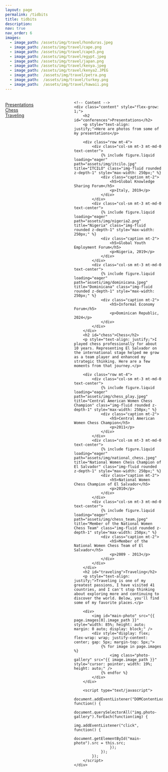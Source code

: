 ```yaml
---
layout: page
permalink: /tidbits
title: tidbits
description:
nav: true
nav_order: 6
images:
  - image_path: /assets/img/travel/honduras.jpeg
  - image_path: /assets/img/travel/cape.png
  - image_path: /assets/img/travel/cape3.png
  - image_path: /assets/img/travel/egypt.jpeg
  - image_path: /assets/img/travel/japan.png
  - image_path: /assets/img/travel/kenya.jpeg
  - image_path: /assets/img/travel/kenya2.JPEG
  - image_path:  /assets/img/travel/petra.png
  - image_path:  /assets/img/travel/turkey.png
  - image_path:  /assets/img/travel/hawaii.png
---
```


<style>
  @media (max-width: 768px) {
    .sidebar {
      display: none;
    }
    .content {
      width: 100%;
    }
  }
</style>

<div style="display: flex;">
    <!-- Sidebar -->
    <div class="sidebar" style="min-width: 200px; max-width: 250px; padding-right: 20px; position: sticky; top: 20px; height: 100%;">
        <h4></h4>
        <ul style="list-style-type: none; padding-left: 0;">
            <li><a href="#conferences">Presentations</a></li>
            <li><a href="#chess">Chess</a></li>
            <li><a href="#traveling">Traveling</a></li>
        </ul>
    </div>

    <!-- Content -->
    <div class="content" style="flex-grow: 1;">
        <h2 id="conferences">Presentations</h2>
        <p style="text-align: justify;">Here are photos from some of my presentations</p>

        <div class="row mt-4">
            <div class="col-sm mt-3 mt-md-0 text-center">
                {% include figure.liquid loading="eager" path="assets/img/itcilo.jpg" title="ITCILO" class="img-fluid rounded z-depth-1" style="max-width: 250px;" %}
                <div class="caption mt-2">
                    <h5>Global Knowledge Sharing Forum</h5>
                    <p>Italy, 2019</p>
                </div>
            </div>
            <div class="col-sm mt-3 mt-md-0 text-center">
                {% include figure.liquid loading="eager" path="assets/img/nigeria2.png" title="Nigeria" class="img-fluid rounded z-depth-1" style="max-width: 250px;" %}
                <div class="caption mt-2">
                    <h5>Global Youth Employment Forum</h5>
                    <p>Nigeria, 2019</p>
                </div>
            </div>
            <div class="col-sm mt-3 mt-md-0 text-center">
                {% include figure.liquid loading="eager" path="assets/img/dominicana.jpeg" title="Dominicana" class="img-fluid rounded z-depth-1" style="max-width: 250px;" %}
                <div class="caption mt-2">
                    <h5>Informal Economy Forum</h5>
                    <p>Dominican Republic, 2024</p>
                </div>
            </div>
        </div>
        <h2 id="chess">Chess</h2>
        <p style="text-align: justify;">I played chess professionally for about 10 years. Representing El Salvador on the international stage helped me grow as a team player and enhanced my strategic thinking. Here are a few moments from that journey.</p>

        <div class="row mt-4">
            <div class="col-sm mt-3 mt-md-0 text-center">
                {% include figure.liquid loading="eager" path="assets/img/chess_play.jpeg" title="Central American Women Chess Champion" class="img-fluid rounded z-depth-1" style="max-width: 250px;" %}
                <div class="caption mt-2">
                    <h5>Central American Women Chess Champion</h5>
                    <p>2011</p>
                </div>
            </div>
            <div class="col-sm mt-3 mt-md-0 text-center">
                {% include figure.liquid loading="eager" path="assets/img/national_chess.jpeg" title="National Women Chess Champion of El Salvador" class="img-fluid rounded z-depth-1" style="max-width: 250px;" %}
                <div class="caption mt-2">
                    <h5>National Women Chess Champion of El Salvador</h5>
                    <p>2010</p>
                </div>
            </div>
            <div class="col-sm mt-3 mt-md-0 text-center">
                {% include figure.liquid loading="eager" path="assets/img/chess_team.jpeg" title="Member of the National Women Chess Team" class="img-fluid rounded z-depth-1" style="max-width: 250px;" %}
                <div class="caption mt-2">
                    <h5>Member of the National Women Chess Team of El Salvador</h5>
                    <p>2009 - 2013</p>
                </div>
            </div>
        </div>
        <h2 id="traveling">Traveling</h2>
        <p style="text-align: justify;">Traveling is one of my greatest passions, I have visited 41 countries, and I can't stop thinking about exploring more and continuing to discover the world. Below, you'll find some of my favorite places.</p>

        <div>
            <img id="main-photo" src="{{ page.images[0].image_path }}" style="width: 85%; height: auto; margin: 0 auto; display: block;" />
            <div style="display: flex; flex-wrap: wrap; justify-content: center; gap: 5px; margin-top: 5px;">
                {% for image in page.images %}
                    <img class="photo-gallery" src="{{ image.image_path }}" style="cursor: pointer; width: 19%; height: auto;" />
                {% endfor %}
            </div>
        </div>

        <script type="text/javascript">
            document.addEventListener("DOMContentLoaded", function() {
                document.querySelectorAll("img.photo-gallery").forEach(function(img) {
                    img.addEventListener("click", function() {
                        document.getElementById("main-photo").src = this.src;
                    });
                });
            });
        </script>
    </div>
</div>
